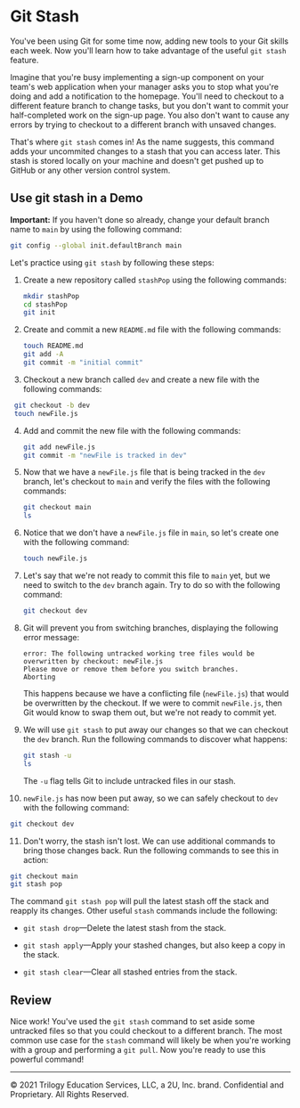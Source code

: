 # Git Stash

You've been using Git for some time now, adding new tools to your Git skills each week. Now you'll learn how to take advantage of the useful `git stash` feature.

Imagine that you're busy implementing a sign-up component on your team's web application when your manager asks you to stop what you're doing and add a notification to the homepage. You'll need to checkout to a different feature branch to change tasks, but you don't want to commit your half-completed work on the sign-up page. You also don't want to cause any errors by trying to checkout to a different branch with unsaved changes.

That's where `git stash` comes in! As the name suggests, this command adds your uncommited changes to a stash that you can access later. This stash is stored locally on your machine and doesn't get pushed up to GitHub or any other version control system.

## Use git stash in a Demo

**Important:** If you haven't done so already, change your default branch name to `main` by using the following command:

```sh
git config --global init.defaultBranch main
```

Let's practice using `git stash` by following these steps:

1. Create a new repository called `stashPop` using the following commands:

   ```sh
   mkdir stashPop
   cd stashPop
   git init
   ```

2. Create and commit a new `README.md` file with the following commands:

   ```sh
   touch README.md
   git add -A
   git commit -m "initial commit"
   ```

3. Checkout a new branch called `dev` and create a new file with the following commands:

  ```sh
   git checkout -b dev
   touch newFile.js
   ```

4. Add and commit the new file with the following commands:

   ```sh
   git add newFile.js
   git commit -m "newFile is tracked in dev"
   ```

5. Now that we have a `newFile.js` file that is being tracked in the `dev` branch, let's checkout to `main` and verify the files with the following commands:

   ```sh
   git checkout main
   ls
   ```

6. Notice that we don't have a `newFile.js` file in `main`, so let's create one with the following command:

   ```sh
   touch newFile.js
   ```

7. Let's say that we're not ready to commit this file to `main` yet, but we need to switch to the `dev` branch again. Try to do so with the following command:

   ```sh
   git checkout dev
   ```

8. Git will prevent you from switching branches, displaying the following error message:

   ```text
   error: The following untracked working tree files would be overwritten by checkout: newFile.js
   Please move or remove them before you switch branches.
   Aborting
   ```

   This happens because we have a conflicting file (`newFile.js`) that would be overwritten by the checkout. If we were to commit `newFile.js`, then Git would know to swap them out, but we're not ready to commit yet.

9. We will use `git stash` to put away our changes so that we can checkout the `dev` branch. Run the following commands to discover what happens:

   ```sh
   git stash -u
   ls
   ```

   The `-u` flag tells Git to include untracked files in our stash. 

10. `newFile.js` has now been put away, so we can safely checkout to `dev` with the following command:

   ```sh
   git checkout dev
   ```

11. Don't worry, the stash isn't lost. We can use additional commands to bring those changes back. Run the following commands to see this in action:

   ```sh
   git checkout main
   git stash pop
   ```

The command `git stash pop` will pull the latest stash off the stack and reapply its changes. Other useful `stash` commands include the following:

  * `git stash drop`&mdash;Delete the latest stash from the stack.

  * `git stash apply`&mdash;Apply your stashed changes, but also keep a copy in the stack.

  * `git stash clear`&mdash;Clear all stashed entries from the stack.

## Review

Nice work! You've used the `git stash` command to set aside some untracked files so that you could checkout to a different branch. The most common use case for the `stash` command will likely be when you're working with a group and performing a `git pull`. Now you're ready to use this powerful command!

---

© 2021 Trilogy Education Services, LLC, a 2U, Inc. brand. Confidential and Proprietary. All Rights Reserved.
